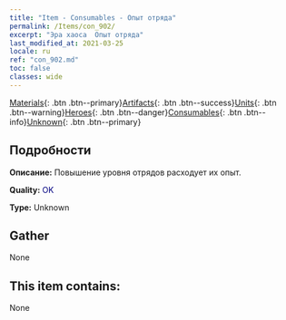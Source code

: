 ```yaml
---
title: "Item - Consumables - Опыт отряда"
permalink: /Items/con_902/
excerpt: "Эра хаоса  Опыт отряда"
last_modified_at: 2021-03-25
locale: ru
ref: "con_902.md"
toc: false
classes: wide
---
```

 [Materials](/ru/Items/){: .btn .btn--primary}[Artifacts](/ru/Items/Artifacts/){: .btn .btn--success}[Units](/ru/Items/Units/){: .btn .btn--warning}[Heroes](/ru/Items/Heroes/){: .btn .btn--danger}[Consumables](/ru/Items/Consumables/){: .btn .btn--info}[Unknown](/ru/Items/Unknown/){: .btn .btn--primary}

## Подробности
 **Описание:** Повышение уровня отрядов расходует их опыт.

 **Quality:** <span style="color: #000080">OK</span>

 **Type:** Unknown

## Gather

  None

## This item contains:

  None

